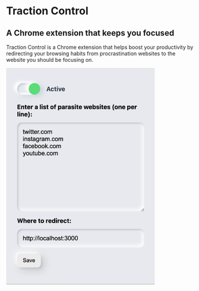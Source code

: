 # Traction Control 
## A Chrome extension that keeps you focused

Traction Control is a Chrome extension that helps boost your productivity by redirecting your browsing habits from procrastination websites to the website you should be focusing on.

<img src="screenshots/screenshot.png" width="400" height="auto">
